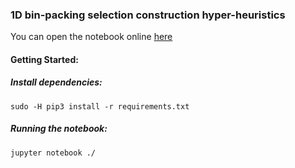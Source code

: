 ### 1D bin-packing selection construction hyper-heuristics

You can open the notebook online [here](https://github.com/quintonweenink/1d-bin-packing-selection-constructive-hyper-heuristics/blob/master/selection-constructive-hyper-heuristics.ipynb)

#### Getting Started:

##### Install dependencies:
`sudo -H pip3 install -r requirements.txt`

##### Running the notebook:
`jupyter notebook ./`
